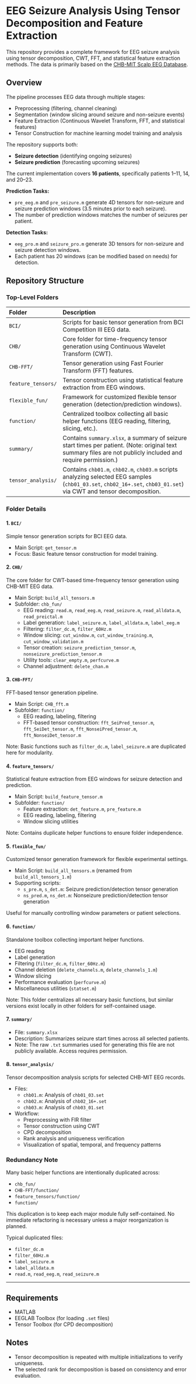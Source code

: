 # EEG Seizure Analysis Using Tensor Decomposition and Feature Extraction

This repository provides a complete framework for EEG seizure analysis using tensor decomposition, CWT, FFT, and statistical feature extraction methods. The data is primarily based on the [CHB-MIT Scalp EEG Database](https://physionet.org/content/chbmit/1.0.0/).

## Overview

The pipeline processes EEG data through multiple stages:
- Preprocessing (filtering, channel cleaning)
- Segmentation (window slicing around seizure and non-seizure events)
- Feature Extraction (Continuous Wavelet Transform, FFT, and statistical features)
- Tensor Construction for machine learning model training and analysis

The repository supports both:
- **Seizure detection** (identifying ongoing seizures)
- **Seizure prediction** (forecasting upcoming seizures)

The current implementation covers **16 patients**, specifically patients 1–11, 14, and 20–23.

**Prediction Tasks:**
- `pre_eeg.m` and `pre_seizure.m` generate 4D tensors for non-seizure and seizure prediction windows (3.5 minutes prior to each seizure).
- The number of prediction windows matches the number of seizures per patient.

**Detection Tasks:**
- `eeg_pro.m` and `seizure_pro.m` generate 3D tensors for non-seizure and seizure detection windows.
- Each patient has 20 windows (can be modified based on needs) for detection.

## Repository Structure

### Top-Level Folders

| Folder | Description |
|:---|:---|
| `BCI/` | Scripts for basic tensor generation from BCI Competition III EEG data. |
| `CHB/` | Core folder for time-frequency tensor generation using Continuous Wavelet Transform (CWT). |
| `CHB-FFT/` | Tensor generation using Fast Fourier Transform (FFT) features. |
| `feature_tensors/` | Tensor construction using statistical feature extraction from EEG windows. |
| `flexible_fun/` | Framework for customized flexible tensor generation (detection/prediction windows). |
| `function/` | Centralized toolbox collecting all basic helper functions (EEG reading, filtering, slicing, etc.). |
| `summary/` | Contains `summary.xlsx`, a summary of seizure start times per patient. (Note: original text summary files are not publicly included and require permission.) |
| `tensor_analysis/` | Contains `chb01.m`, `chb02.m`, `chb03.m` scripts analyzing selected EEG samples (`chb01_03.set`, `chb02_16+.set`, `chb03_01.set`) via CWT and tensor decomposition. |

### Folder Details

#### 1. `BCI/`
Simple tensor generation scripts for BCI EEG data.

- Main Script: `get_tensor.m`
- Focus: Basic feature tensor construction for model training.

#### 2. `CHB/`
The core folder for CWT-based time-frequency tensor generation using CHB-MIT EEG data.

- Main Script: `build_all_tensors.m`
- Subfolder: `chb_fun/`
  - EEG reading: `read.m`, `read_eeg.m`, `read_seizure.m`, `read_alldata.m`, `read_preictal.m`
  - Label generation: `label_seizure.m`, `label_alldata.m`, `label_eeg.m`
  - Filtering: `filter_dc.m`, `filter_60Hz.m`
  - Window slicing: `cut_window.m`, `cut_window_training.m`, `cut_window_validation.m`
  - Tensor creation: `seizure_prediction_tensor.m`, `nonseizure_prediction_tensor.m`
  - Utility tools: `clear_empty.m`, `perfcurve.m`
  - Channel adjustment: `delete_chan.m`

#### 3. `CHB-FFT/`
FFT-based tensor generation pipeline.

- Main Script: `CHB_fft.m`
- Subfolder: `function/`
  - EEG reading, labeling, filtering
  - FFT-based tensor construction: `fft_SeiPred_tensor.m`, `fft_SeiDet_tensor.m`, `fft_NonseiPred_tensor.m`, `fft_NonseiDet_tensor.m`

Note: Basic functions such as `filter_dc.m`, `label_seizure.m` are duplicated here for modularity.

#### 4. `feature_tensors/`
Statistical feature extraction from EEG windows for seizure detection and prediction.

- Main Script: `build_feature_tensor.m`
- Subfolder: `function/`
  - Feature extraction: `det_feature.m`, `pre_feature.m`
  - EEG reading, labeling, filtering
  - Window slicing utilities

Note: Contains duplicate helper functions to ensure folder independence.

#### 5. `flexible_fun/`
Customized tensor generation framework for flexible experimental settings.

- Main Script: `build_all_tensors.m` (renamed from `build_all_tensors_1.m`)
- Supporting scripts:
  - `s_pre.m`, `s_det.m`: Seizure prediction/detection tensor generation
  - `ns_pred.m`, `ns_det.m`: Nonseizure prediction/detection tensor generation

Useful for manually controlling window parameters or patient selections.

#### 6. `function/`
Standalone toolbox collecting important helper functions.

- EEG reading
- Label generation
- Filtering (`filter_dc.m`, `filter_60Hz.m`)
- Channel deletion (`delete_channels.m`, `delete_channels_1.m`)
- Window slicing
- Performance evaluation (`perfcurve.m`)
- Miscellaneous utilities (`statset.m`)

Note: This folder centralizes all necessary basic functions, but similar versions exist locally in other folders for self-contained usage.

#### 7. `summary/`
- File: `summary.xlsx`
- Description: Summarizes seizure start times across all selected patients.
- Note: The raw `.txt` summaries used for generating this file are not publicly available. Access requires permission.

#### 8. `tensor_analysis/`
Tensor decomposition analysis scripts for selected CHB-MIT EEG records.

- Files:
  - `chb01.m`: Analysis of `chb01_03.set`
  - `chb02.m`: Analysis of `chb02_16+.set`
  - `chb03.m`: Analysis of `chb03_01.set`
- Workflow:
  - Preprocessing with FIR filter
  - Tensor construction using CWT
  - CPD decomposition
  - Rank analysis and uniqueness verification
  - Visualization of spatial, temporal, and frequency patterns

### Redundancy Note

Many basic helper functions are intentionally duplicated across:
- `chb_fun/`
- `CHB-FFT/function/`
- `feature_tensors/function/`
- `function/`

This duplication is to keep each major module fully self-contained. No immediate refactoring is necessary unless a major reorganization is planned.

Typical duplicated files:
- `filter_dc.m`
- `filter_60Hz.m`
- `label_seizure.m`
- `label_alldata.m`
- `read.m`, `read_eeg.m`, `read_seizure.m`

---

## Requirements

- MATLAB
- EEGLAB Toolbox (for loading `.set` files)
- Tensor Toolbox (for CPD decomposition)

## Notes

- Tensor decomposition is repeated with multiple initializations to verify uniqueness.
- The selected rank for decomposition is based on consistency and error evaluation.

